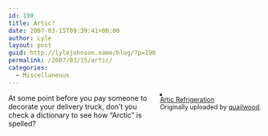 ```yaml
---
id: 190
title: Artic?
date: 2007-03-15T09:39:41+00:00
author: Lyle
layout: post
guid: http://lylejohnson.name/blog/?p=190
permalink: /2007/03/15/artic/
categories:
  - Miscellaneous
---
```

<div style="float: right; margin-left: 10px; margin-bottom: 10px;">
  <a href="http://www.flickr.com/photos/quailwood/422083930/" title="photo sharing"><img src="http://farm1.static.flickr.com/132/422083930_7cbf3ae619_m.jpg" alt="" style="border: solid 2px #000000;" /></a> <br /> <span style="font-size: 0.9em; margin-top: 0px;"> <a href="http://www.flickr.com/photos/quailwood/422083930/">Artic Refrigeration</a> <br /> Originally uploaded by <a href="http://www.flickr.com/people/quailwood/">quailwood</a>. </span>
</div>

At some point before you pay someone to decorate your delivery truck, don&#8217;t you check a dictionary to see how &#8220;Arctic&#8221; is spelled? <br clear="all" />
